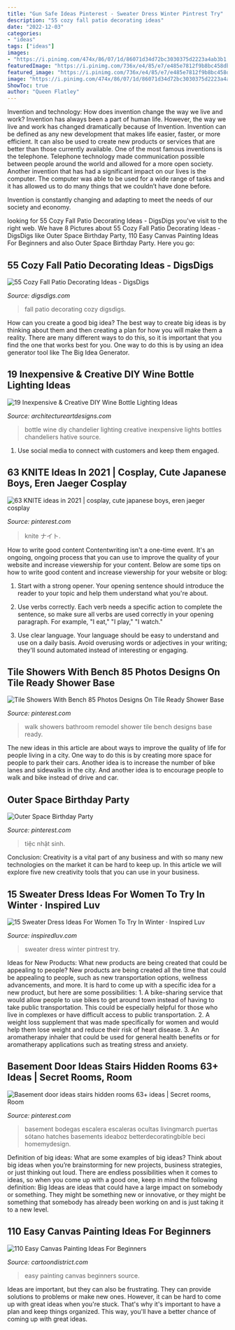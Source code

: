 ```yaml
---
title: "Gun Safe Ideas Pinterest - Sweater Dress Winter Pintrest Try"
description: "55 cozy fall patio decorating ideas"
date: "2022-12-03"
categories:
- "ideas"
tags: ["ideas"]
images:
- "https://i.pinimg.com/474x/86/07/1d/86071d34d72bc3030375d2223a4ab3b1.jpg"
featuredImage: "https://i.pinimg.com/736x/e4/85/e7/e485e7812f9b8bc458dbc3b6f16288c3.jpg"
featured_image: "https://i.pinimg.com/736x/e4/85/e7/e485e7812f9b8bc458dbc3b6f16288c3.jpg"
image: "https://i.pinimg.com/474x/86/07/1d/86071d34d72bc3030375d2223a4ab3b1.jpg"
ShowToc: true
author: "Queen Flatley"
---
```



Invention and technology: How does invention change the way we live and work?
Invention has always been a part of human life. However, the way we live and work has changed dramatically because of Invention. Invention can be defined as any new development that makes life easier, faster, or more efficient. It can also be used to create new products or services that are better than those currently available.
One of the most famous inventions is the telephone. Telephone technology made communication possible between people around the world and allowed for a more open society. Another invention that has had a significant impact on our lives is the computer. The computer was able to be used for a wide range of tasks and it has allowed us to do many things that we couldn’t have done before.

Invention is constantly changing and adapting to meet the needs of our society and economy.

	

		
looking for 55 Cozy Fall Patio Decorating Ideas - DigsDigs you've visit to the right web. We have 8 Pictures about 55 Cozy Fall Patio Decorating Ideas - DigsDigs like Outer Space Birthday Party, 110 Easy Canvas Painting Ideas For Beginners and also Outer Space Birthday Party. Here you go:
		
    
## 55 Cozy Fall Patio Decorating Ideas - DigsDigs

<img loading=lazy src="https://www.digsdigs.com/photos/2013/08/40-cozy-fall-patio-decorating-ideas-4.jpg" onerror="this.onerror=null;this.src='https://tse3.mm.bing.net/th?id=OIP.iVGbLvai40WOqOZaE_dlWAHaJ4&amp;pid=15.1';" alt="55 Cozy Fall Patio Decorating Ideas - DigsDigs">

_Source: digsdigs.com_

>fall patio decorating cozy digsdigs. 

	

How can you create a good big idea?
The best way to create big ideas is by thinking about them and then creating a plan for how you will make them a reality. There are many different ways to do this, so it is important that you find the one that works best for you. One way to do this is by using an idea generator tool like The Big Idea Generator.

    
## 19 Inexpensive &amp; Creative DIY Wine Bottle Lighting Ideas

<img loading=lazy src="http://www.architectureartdesigns.com/wp-content/uploads/2015/01/152-630x956.jpg" onerror="this.onerror=null;this.src='https://tse4.mm.bing.net/th?id=OIP.NhzMN23M49eMeo1aga7N3AHaLP&amp;pid=15.1';" alt="19 Inexpensive &amp; Creative DIY Wine Bottle Lighting Ideas">

_Source: architectureartdesigns.com_

>bottle wine diy chandelier lighting creative inexpensive lights bottles chandeliers hative source. 

	

1. Use social media to connect with customers and keep them engaged.

    
## 63 KNITE Ideas In 2021 | Cosplay, Cute Japanese Boys, Eren Jaeger Cosplay

<img loading=lazy src="https://i.pinimg.com/474x/86/07/1d/86071d34d72bc3030375d2223a4ab3b1.jpg" onerror="this.onerror=null;this.src='https://tse1.mm.bing.net/th?id=OIP.cNYiKSyPQZDny6gcMJfavQAAAA&amp;pid=15.1';" alt="63 KNITE ideas in 2021 | cosplay, cute japanese boys, eren jaeger cosplay">

_Source: pinterest.com_

>knite ナイト. 

	

How to write good content
Contentwriting isn't a one-time event. It's an ongoing, ongoing process that you can use to improve the quality of your website and increase viewership for your content. Below are some tips on how to write good content and increase viewership for your website or blog: 
1) Start with a strong opener. Your opening sentence should introduce the reader to your topic and help them understand what you're about. 

2) Use verbs correctly. Each verb needs a specific action to complete the sentence, so make sure all verbs are used correctly in your opening paragraph. For example, "I eat," "I play," "I watch." 

3) Use clear language. Your language should be easy to understand and use on a daily basis. Avoid overusing words or adjectives in your writing; they'll sound automated instead of interesting or engaging.

    
## Tile Showers With Bench 85 Photos Designs On Tile Ready Shower Base

<img loading=lazy src="https://i.pinimg.com/736x/dd/b0/c3/ddb0c3fa84dca040f08c2774dc095b0f.jpg" onerror="this.onerror=null;this.src='https://tse1.mm.bing.net/th?id=OIP.CIxesxcU2JBqDHwzHgdLVgHaMQ&amp;pid=15.1';" alt="Tile Showers With Bench 85 Photos Designs On Tile Ready Shower Base">

_Source: pinterest.com_

>walk showers bathroom remodel shower tile bench designs base ready. 

	

The new ideas in this article are about ways to improve the quality of life for people living in a city. One way to do this is by creating more space for people to park their cars. Another idea is to increase the number of bike lanes and sidewalks in the city. And another idea is to encourage people to walk and bike instead of drive and car.

    
## Outer Space Birthday Party

<img loading=lazy src="https://i.pinimg.com/736x/c6/ec/da/c6ecda218c027eb70144a92e087b0c33--th-birthday-birthday-party-ideas.jpg" onerror="this.onerror=null;this.src='https://tse2.mm.bing.net/th?id=OIP.Guja8lQflFXDG1Z-xzL-cwHaKW&amp;pid=15.1';" alt="Outer Space Birthday Party">

_Source: pinterest.com_

>tiệc nhật sinh. 

	

Conclusion:
Creativity is a vital part of any business and with so many new technologies on the market it can be hard to keep up. In this article we will explore five new creativity tools that you can use in your business.

    
## 15 Sweater Dress Ideas For Women To Try In Winter · Inspired Luv

<img loading=lazy src="http://www.inspiredluv.com/wp-content/uploads/2016/12/sweater-dress-women-pintrest.jpg" onerror="this.onerror=null;this.src='https://tse1.mm.bing.net/th?id=OIP.CjJJu7VVwTEQ4LxbOlhrlQAAAA&amp;pid=15.1';" alt="15 Sweater Dress Ideas For Women To Try In Winter · Inspired Luv">

_Source: inspiredluv.com_

>sweater dress winter pintrest try. 

	

Ideas for New Products: What new products are being created that could be appealing to people?
New products are being created all the time that could be appealing to people, such as new transportation options, wellness advancements, and more. It is hard to come up with a specific idea for a new product, but here are some possibilities: 1. A bike-sharing service that would allow people to use bikes to get around town instead of having to take public transportation. This could be especially helpful for those who live in complexes or have difficult access to public transportation. 2. A weight loss supplement that was made specifically for women and would help them lose weight and reduce their risk of heart disease. 3. An aromatherapy inhaler that could be used for general health benefits or for aromatherapy applications such as treating stress and anxiety. 
    
## Basement Door Ideas Stairs Hidden Rooms 63+ Ideas | Secret Rooms, Room

<img loading=lazy src="https://i.pinimg.com/736x/e4/85/e7/e485e7812f9b8bc458dbc3b6f16288c3.jpg" onerror="this.onerror=null;this.src='https://tse2.mm.bing.net/th?id=OIP.QSa9g9CTsWY9ALzsZeTEgwAAAA&amp;pid=15.1';" alt="Basement door ideas stairs hidden rooms 63+ ideas | Secret rooms, Room">

_Source: pinterest.com_

>basement bodegas escalera escaleras ocultas livingmarch puertas sótano hatches basements ideaboz betterdecoratingbible beci homemydesign. 

	

Definition of big ideas: What are some examples of big ideas?
Think about big ideas when you’re brainstorming for new projects, business strategies, or just thinking out loud. There are endless possibilities when it comes to ideas, so when you come up with a good one, keep in mind the following definition: 
Big Ideas are ideas that could have a large impact on somebody or something. They might be something new or innovative, or they might be something that somebody has already been working on and is just taking it to a new level.

    
## 110 Easy Canvas Painting Ideas For Beginners

<img loading=lazy src="http://www.cartoondistrict.com/wp-content/uploads/2017/06/Easy-Canvas-Painting-Ideas-For-Beginners15-1.jpg" onerror="this.onerror=null;this.src='https://tse3.mm.bing.net/th?id=OIP.95vW5q5Xz0Vw1UleV7OBFQHaKE&amp;pid=15.1';" alt="110 Easy Canvas Painting Ideas For Beginners">

_Source: cartoondistrict.com_

>easy painting canvas beginners source. 

	

Ideas are important, but they can also be frustrating. They can provide solutions to problems or make new ones. However, it can be hard to come up with great ideas when you're stuck. That's why it's important to have a plan and keep things organized. This way, you'll have a better chance of coming up with great ideas.

